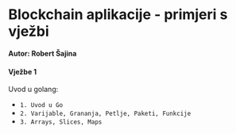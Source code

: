 # Blockchain aplikacije - primjeri s vježbi

**Autor: Robert Šajina**



#### Vježbe 1

Uvod u golang:

- `1. Uvod u Go`
- `2. Varijable, Grananja, Petlje, Paketi, Funkcije`
- `3. Arrays, Slices, Maps`


